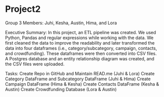 # Project2

Group 3 Members: Juhi, Kesha, Austin, Hima, and Lora

Executive Summary:
In this project, an ETL pipeline was created. We used Python, Pandas and regular expressions while working with the data. We first cleaned the data to improve the readability and later transformed the data into four dataframes (i.e., category/subcategory, campaign, contacts, and crowdfunding). These dataframes were then converted into CSV files. A Postgres database and an entity relationship diagram was created, and the CSV files were uploaded.

Tasks:
Create Repo in GitHub and Maintain READ.me (Juhi & Lora)
Create Category DataFrame and Subcategory DataFrame (Juhi & Hima)
Create Campaign DataFrame (Hima & Kesha)
Create Contacts DataFrame (Kesha & Austin)
Create Crowdfunding Database (Lora & Austin)
